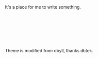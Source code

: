 It's a place for me to write something.




<br><br>
====
Theme is modified from dbyll, thanks dbtek.
